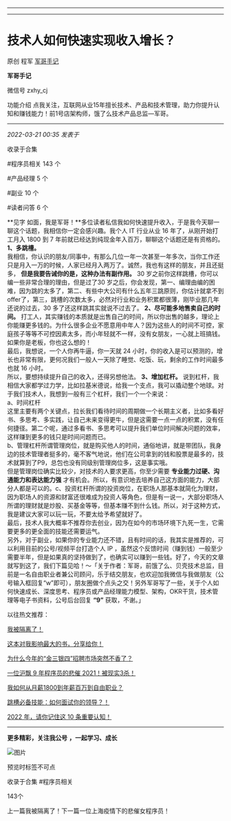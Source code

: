 ----------------------------------------
----------------------------------------
#  技术人如何快速实现收入增长？

原创 程军  [ 军哥手记 ](javascript:void\(0\);)

**军哥手记** ![]()

微信号 zxhy_cj

功能介绍 点我关注，互联网从业15年擅长技术、产品和技术管理，助力你提升认知和赚钱能力！前1号店架构师，饿了么技术产品总监—军哥。

____

_2022-03-21 00:35_ _发表于_

收录于合集

#程序员相关 143 个

#产品经理 5 个

#副业 10 个

#读者问答 6 个

**见字 如面，我是军哥！**多位读者私信我如何快速提升收入，于是我今天聊一聊这个话题，我相信你一定会感兴趣。我个人 IT 行业从业 16
年了，从刚开始打工月入 1800 到 7 年前就已经达到纯现金年入百万，聊聊这个话题还是有资格的。 **1、多跳槽。**  
我相信，你认识的朋友/同事中，有那么几位一年一次甚至一年多次，当你工作还只是月入一万的时候，人家已经月入两万了。诚然，我也有这样的朋友，并且还挺多，
**但是我要告诫你的是，这种办法有副作用。** 30 岁之前你这样跳槽，你可以编一些非常合理的理由，但是过了30
岁之后，你会发现，第一、编理由编的困难，因为跳的太多了，第二、有些中大公司有什么五年三跳原则，你估计就拿不到
offer了，第三，跳槽的次数太多，必然对行业和业务积累都很薄，刚毕业那几年还说的过去，30 多了还这样跳其实就说不过去了。
**2、尽可能多地售卖自己的时间。**
打工人，其实赚钱的本质就是出售自己的时间，所以你出售的越多，理论上你能赚更多钱的。为什么很多企业不愿意用中年人？因为这些人的时间不可控，家庭孩子等等不可控因素太多，而小年轻就不一样，没有女朋友，一心就上班搞钱。如果你是老板，你也这么想的！  
最后，我想说，一个人你再牛逼，你一天就 24 小时，你的收入是可以预测的，增长也非常有限，更何况我们一般人一天除了睡觉、吃饭、玩，剩余的工作时间最多也就
16 小时。  
所以，要想持续提升自己的收入，还得另想他法。 **3、增加杠杆。**
说到杠杆，我相信大家都学过力学，比如拉基米德说，给我一个支点，我可以撬动整个地球。对于我们技术人，我想到一般有三个杠杆，我们一个一个来说：  
a、时间杠杆  
这里主要有两个关键点，拉长我们看待时间的周期做一个长期主义者，比如多看好书、多思考、多实践，让自己未来变得更牛，但是这需要一点一点的积累，没有任何捷径。第二个呢，通过多看书、多思考可以提升我们单位时间解决问题的效率，这样赚到更多的钱只是时间问题而已。  
b、管理杠杆所谓管理岗位，就是购买他人的时间，通俗地讲，就是带团队，我身边的技术管理者挺多的，毫不客气地说，他们在公司拿到的钱和股票是最多的，技术就算到了P9，总包也没有同级别管理岗位多，这是事实哦。  
但是管理岗位确实比较少，对技术的人要求更高，你至少需要 **专业能力过硬、沟通能力和表达能力强**
才有机会。所以，有意识地去培养自己这方面的能力，大部分人都是可以的。c、投资杠杆所谓的投资岗位，在职场人那基本就简化为理财，因为职场人的资源和财富还很难成为投资人等角色，但是有一说一，大部分职场人所谓的理财就是炒股、买基金等等，但基本赚不到什么钱。所以，对于这种方式，我是建议大家可以玩一玩，不要太给予希望就好了。  
最后，技术人我大概率不推荐你去创业，因为在如今的市场环境下九死一生，它需要更多的更全面的技能还需要运气。  
另外，对于副业，如果你的专业能力还不错，且有时间的话，我其实是推荐的，可以利用目前的公号/视频平台打造个人 IP
，虽然这个反馈时间（赚到钱）一般至少需要半年，但是如果真的坚持做到了，也确实可以赚到一些钱。好了，今天的文章就写到这了，我们下篇见哈！～「关于作者：军哥，前饿了么、贝壳技术总监，目前是一名自由职业者兼公司顾问，乐于结交朋友，也欢迎加我微信与我做朋友（公号输入框回复“w”即可），朋友圈做个点头之交！另外军哥写了一些，关于个人如何快速成长、深度思考、程序员或产品经理能力模型、架构，OKR干货，技术管理等电子书资料，公号后台回复
**“9”** 获取，不谢。」  

以往热文推荐：

[我被隔离了！](http://mp.weixin.qq.com/s?__biz=MzA3MDU2MjM4Ng==&mid=2247495041&idx=1&sn=a013757a0b2c50ec1050eb02ca5f9401&chksm=9f384abca84fc3aa2f6628e4198d1dd5e4581155ae64c6100ba7591ba8bac18c1fd619b5184e&scene=21#wechat_redirect)  

[](http://mp.weixin.qq.com/s?__biz=MzA3MDU2MjM4Ng==&mid=2247494294&idx=1&sn=8e4ff6f17850c0b8c5a4aa83b8b8c4f7&chksm=9f384daba84fc4bde7744e200db15cb770df8a9cdcba582c4c248c037fbc362d7c71114d49ac&scene=21#wechat_redirect)[这本对我影响最大的书，分享给你！](http://mp.weixin.qq.com/s?__biz=MzA3MDU2MjM4Ng==&mid=2247495004&idx=1&sn=8a7fc6367fd3b4648361668c9375b8b4&chksm=9f384a61a84fc377f4ed8ab02a7fcdf03ce8f2f8c7de2c76172f39b84e407112eb565fb68e6f&scene=21#wechat_redirect)

[为什么今年的“金三银四”招聘市场突然不香了？](http://mp.weixin.qq.com/s?__biz=MzA3MDU2MjM4Ng==&mid=2247494909&idx=1&sn=517dde441f9fe375b205a47153039c8d&chksm=9f384bc0a84fc2d6fd94438a9941280c9b1a24ff933f012013fc0c94bbeca0af6c7f181d546b&scene=21#wechat_redirect)

[一位沪飘 9 年程序员的悲催
2021！被现实3杀！](http://mp.weixin.qq.com/s?__biz=MzA3MDU2MjM4Ng==&mid=2247494764&idx=1&sn=70d38914e97aef57ae357bb0cab332d4&chksm=9f384b51a84fc2471173508a4f16f5246b7467d970b89151a2083594a44eb881bbe75cc4f0a7&scene=21#wechat_redirect)  

[我如何从月薪1800到年薪百万到自由职业？](http://mp.weixin.qq.com/s?__biz=MzA3MDU2MjM4Ng==&mid=2247494693&idx=1&sn=da95f4b336a3ee3982d54dcf93c1cad2&chksm=9f384b18a84fc20e6dca579178127002c8043df968a52340860dffa6ee88a1a3ce3e4edf7185&scene=21#wechat_redirect)  

[跳槽必备技能：如何面试你的领导？！](http://mp.weixin.qq.com/s?__biz=MzA3MDU2MjM4Ng==&mid=2247494536&idx=1&sn=fb28d9f71c2a44d5286ba7e599dbecd0&chksm=9f384cb5a84fc5a30beb3c244c3e1407f07a8734d39e7629a913672ae99a1229c8a3221824ba&scene=21#wechat_redirect)

[2022 年，请你记住这 10
条重要认知！](http://mp.weixin.qq.com/s?__biz=MzA3MDU2MjM4Ng==&mid=2247494294&idx=1&sn=8e4ff6f17850c0b8c5a4aa83b8b8c4f7&chksm=9f384daba84fc4bde7744e200db15cb770df8a9cdcba582c4c248c037fbc362d7c71114d49ac&scene=21#wechat_redirect)

  

* * *

  

 **更多精彩，关注我公号** **，一起学习、成长**

![图片](https://mmbiz.qpic.cn/mmbiz_png/b96CibCt70iaajvl7fD4ZCicMcjhXMp1v6UibM134tIsO1j5yqHyNhh9arj090oAL7zGhRJRq6cFqFOlDZMleLl4pw/640?wx_fmt=png)

预览时标签不可点

收录于合集 #程序员相关

143个

上一篇我被隔离了！下一篇一位上海疫情下的悲催女程序员！

